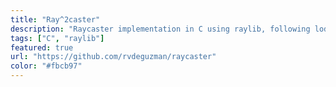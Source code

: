 ```yaml
---
title: "Ray^2caster"
description: "Raycaster implementation in C using raylib, following lodev's tutorial"
tags: ["C", "raylib"]
featured: true
url: "https://github.com/rvdeguzman/raycaster"
color: "#fbcb97"
---
```

